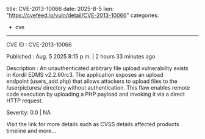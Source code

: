  
title: CVE-2013-10066
date: 2025-8-5
lien: "https://cvefeed.io/vuln/detail/CVE-2013-10066"
categories:
  - cve
---

CVE ID : CVE-2013-10066

Published :  Aug. 5
2025
8:15 p.m. | 2 hours
33 minutes ago

Description : An unauthenticated arbitrary file upload vulnerability exists in Kordil EDMS v2.2.60rc3. The application exposes an upload endpoint (users_add.php) that allows attackers to upload files to the /userpictures/ directory without authentication. This flaw enables remote code execution by uploading a PHP payload and invoking it via a direct HTTP request.

Severity: 0.0 | NA

Visit the link for more details
such as CVSS details
affected products
timeline
and more...
